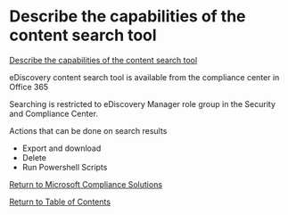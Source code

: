 # Describe the capabilities of the content search tool

[Describe the capabilities of the content search tool](https://docs.microsoft.com/en-us/learn/modules/describe-ediscovery-capabilities-of-microsoft-365/3-describe-content-search-tool)

eDiscovery content search tool is available from the compliance center in Office 365

Searching is restricted to eDiscovery Manager role group in the Security and Compliance Center.

Actions that can be done on search results
* Export and download
* Delete
* Run Powershell Scripts

[Return to Microsoft Compliance Solutions](README.md)

[Return to Table of Contents](../README.md)
